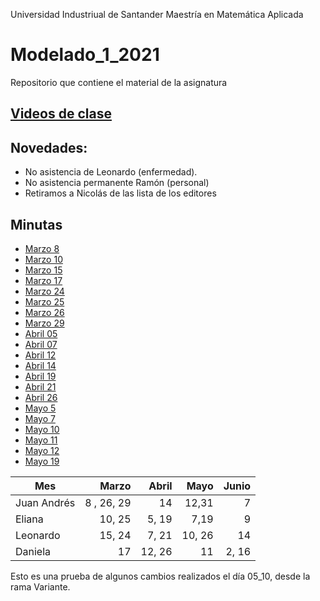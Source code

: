 Universidad Industriual de Santander
Maestría en Matemática Aplicada

# Modelado\_1_2021

Repositorio que contiene el material de la asignatura


## [Videos de clase](https://drive.google.com/drive/folders/1fIgm-Z1lr8rRgyufmapgvj6V9Nx8j5Un?usp=sharing)

## Novedades:
* No asistencia de Leonardo (enfermedad).
* No asistencia permanente Ramón (personal)
* Retiramos a Nicolás de las lista de los editores


## Minutas

* [Marzo 8](https://github.com/juan-pineda/Modelado_1_2021/blob/main/Minutas/03_08_Juan.md)
* [Marzo 10](https://github.com/juan-pineda/Modelado_1_2021/blob/main/Minutas/03_10_Eliana.md)
* [Marzo 15](https://github.com/juan-pineda/Modelado_1_2021/blob/main/Minutas/03_15_LEO.md)
* [Marzo 17](https://github.com/juan-pineda/Modelado_1_2021/blob/main/Minutas/03_17_Daniela.md)
* [Marzo 24](https://github.com/juan-pineda/Modelado_1_2021/blob/main/Minutas/03_24_NICOLAS.md)
* [Marzo 25](https://github.com/juan-pineda/Modelado_1_2021/blob/main/Minutas/03_25_Ramon.md)
* [Marzo 26](https://github.com/juan-pineda/Modelado_1_2021/blob/main/Minutas/03_26_Juan.md)
* [Marzo 29](https://github.com/juan-pineda/Modelado_1_2021/blob/main/Minutas/03_29_Juan.md)
* [Abril 05](https://github.com/juan-pineda/Modelado_1_2021/blob/main/Minutas/04_05_Eliana.md)
* [Abril 07](https://github.com/juan-pineda/Modelado_1_2021/blob/main/Minutas/04_07_LEO.md)
* [Abril 12](https://github.com/juan-pineda/Modelado_1_2021/blob/main/Minutas/04_12_Daniela.md)
* [Abril 14](https://github.com/juan-pineda/Modelado_1_2021/blob/main/Minutas/04_14_Juan.md)
* [Abril 19](https://github.com/juan-pineda/Modelado_1_2021/blob/main/Minutas/04_19_Eliana.md)
* [Abril 21](https://github.com/juan-pineda/Modelado_1_2021/blob/main/Minutas/04_21_LEO.md)
* [Abril 26](https://github.com/juan-pineda/Modelado_1_2021/blob/main/Minutas/04_26_Daniela.md)
* [Mayo 5](https://github.com/juan-pineda/Modelado_1_2021/blob/main/Minutas/05_05_Juan.md)
* [Mayo 7](https://github.com/juan-pineda/Modelado_1_2021/blob/main/Minutas/05_07_Eliana.md)
* [Mayo 10](https://github.com/juan-pineda/Modelado_1_2021/blob/main/Minutas/05_10_LEO.md)
* [Mayo 11](https://github.com/juan-pineda/Modelado_1_2021/blob/main/Minutas/05_11_Daniela.md)
* [Mayo 12](https://github.com/juan-pineda/Modelado_1_2021/blob/main/Minutas/05_12_Juan.md)
* [Mayo 19](https://github.com/juan-pineda/Modelado_1_2021/blob/main/Minutas/05_19_Eliana.md)


| Mes         | Marzo          | Abril           | Mayo   |Junio    |
| ------------| --------------:| --------------: |-------:|--------:|
| Juan Andrés | 8 , 26, 29     | 14              |12,31   |7
| Eliana      | 10, 25         | 5, 19           |7,19    |9
| Leonardo    | 15, 24         | 7, 21           |10, 26   |14
| Daniela     | 17             | 12, 26          |11   |2, 16

Esto es una prueba de algunos cambios realizados el día 05_10, desde la rama Variante.


